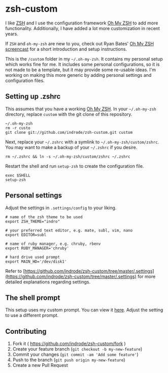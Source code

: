 # zsh-custom

I like [ZSH](http://www.zsh.org/) and I use the configuration framework [Oh My ZSH](https://github.com/robbyrussell/oh-my-zsh) to add more functionality. Additionally, I have added a lot more customization in recent years.

If `ZSH` and `oh-my-zsh` are new to you, check out Ryan Bates' [Oh My ZSH screencast](http://railscasts.com/episodes/308-oh-my-zsh) for a short introduction and setup instructions.

This is the `/custom` folder in my `~/.oh-my-zsh`. It contains my personal setup which works fine for me. It includes some personal configurations, so it is not made to be a template, but it may provide some re-usable ideas. I'm working on making this more generic by adding personal settings and configuration files.

## Setting up .zshrc

This assumes that you have a working [Oh My ZSH](https://github.com/robbyrussell/oh-my-zsh). In your `~/.oh-my-zsh` directory, replace `custom` with the git clone of this repository.

    ~/.oh-my-zsh
    rm -r custo
    git clone git://github.com/indrode/zsh-custom.git custom

Next, replace your `~/.zshrc` with a symlink to `~/.oh-my-zsh/custom/zshrc`. You may want to make a backup of your `~/.zshrc` if you desire.

    rm ~/.zshrc && ln -s ~/.oh-my-zsh/custom/zshrc ~/.zshrc

Restart the shell and run `setup-zsh` to create the configuration file.

    exec $SHELL
    setup-zsh

## Personal settings

Adjust the settings in `.settings/config` to your liking.

    # name of the zsh theme to be used
    export ZSH_THEME="indro"

    # your preferred text editor, e.g. mate, subl, vim, nano
    export EDITOR=subl

    # name of ruby manager, e.g. chruby, rbenv
    export RUBY_MANAGER='chruby'

    # hard drive used prompt
    export MAIN_HD='/dev/disk1'

Refer to [https://github.com/indrode/zsh-custom/tree/master/.settings](https://github.com/indrode/zsh-custom/tree/master/.settings) for more detailed explanations regarding settings.

## The shell prompt

This setup uses my custom prompt. You can view it [here](https://github.com/indrode/zsh-custom/blob/master/indro.zsh-theme). Adjust the setting to use a different prompt.

## Contributing

1. Fork it ( https://github.com/indrode/zsh-custom/fork )
2. Create your feature branch (`git checkout -b my-new-feature`)
3. Commit your changes (`git commit -am 'Add some feature'`)
4. Push to the branch (`git push origin my-new-feature`)
5. Create a new Pull Request
